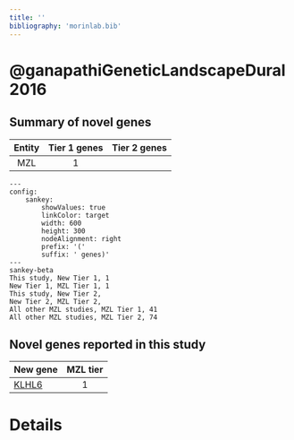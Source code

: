 ```yaml
---
title: ''
bibliography: 'morinlab.bib'
---
```


# @ganapathiGeneticLandscapeDural2016
## Summary of novel genes

|Entity| Tier 1 genes| Tier 2 genes|
|:-:|:-:|:-:|
|MZL|1||
```mermaid
---
config:
    sankey:
        showValues: true
        linkColor: target
        width: 600
        height: 300
        nodeAlignment: right
        prefix: '('
        suffix: ' genes)'
---
sankey-beta
This study, New Tier 1, 1
New Tier 1, MZL Tier 1, 1
This study, New Tier 2, 
New Tier 2, MZL Tier 2, 
All other MZL studies, MZL Tier 1, 41
All other MZL studies, MZL Tier 2, 74
```


## Novel genes reported in this study

|New gene|MZL tier|
|:-|:-:|
|[KLHL6](KLHL6)|1 |

# Details

